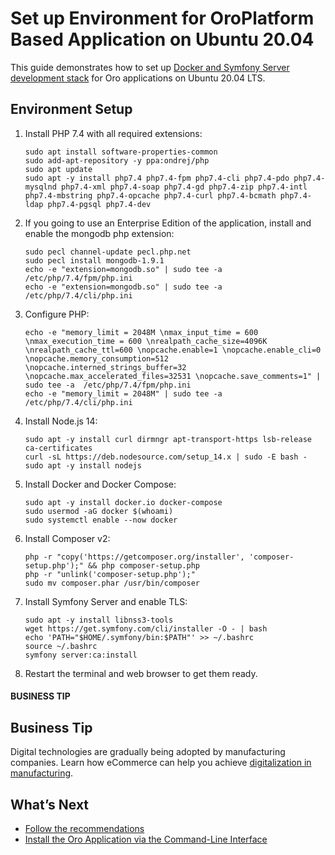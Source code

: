<a id="setup-dev-env-docker-symfony-ubuntu"></a>

# Set up Environment for OroPlatform Based Application on Ubuntu 20.04

This guide demonstrates how to set up [Docker and Symfony Server development stack](index.md#setup-dev-env-docker-symfony) for Oro applications on Ubuntu 20.04 LTS.

## Environment Setup

1. Install PHP 7.4 with all required extensions:
   ```none
   sudo apt install software-properties-common
   sudo add-apt-repository -y ppa:ondrej/php
   sudo apt update
   sudo apt -y install php7.4 php7.4-fpm php7.4-cli php7.4-pdo php7.4-mysqlnd php7.4-xml php7.4-soap php7.4-gd php7.4-zip php7.4-intl php7.4-mbstring php7.4-opcache php7.4-curl php7.4-bcmath php7.4-ldap php7.4-pgsql php7.4-dev
   ```
2. If you going to use an Enterprise Edition of the application, install and enable the mongodb php extension:
   ```none
   sudo pecl channel-update pecl.php.net
   sudo pecl install mongodb-1.9.1
   echo -e "extension=mongodb.so" | sudo tee -a  /etc/php/7.4/fpm/php.ini
   echo -e "extension=mongodb.so" | sudo tee -a  /etc/php/7.4/cli/php.ini
   ```
3. Configure PHP:
   ```none
   echo -e "memory_limit = 2048M \nmax_input_time = 600 \nmax_execution_time = 600 \nrealpath_cache_size=4096K \nrealpath_cache_ttl=600 \nopcache.enable=1 \nopcache.enable_cli=0 \nopcache.memory_consumption=512 \nopcache.interned_strings_buffer=32 \nopcache.max_accelerated_files=32531 \nopcache.save_comments=1" | sudo tee -a  /etc/php/7.4/fpm/php.ini
   echo -e "memory_limit = 2048M" | sudo tee -a  /etc/php/7.4/cli/php.ini
   ```
4. Install Node.js 14:
   ```none
   sudo apt -y install curl dirmngr apt-transport-https lsb-release ca-certificates
   curl -sL https://deb.nodesource.com/setup_14.x | sudo -E bash -
   sudo apt -y install nodejs
   ```
5. Install Docker and Docker Compose:
   ```none
   sudo apt -y install docker.io docker-compose
   sudo usermod -aG docker $(whoami)
   sudo systemctl enable --now docker
   ```
6. Install Composer v2:
   ```none
   php -r "copy('https://getcomposer.org/installer', 'composer-setup.php');" && php composer-setup.php
   php -r "unlink('composer-setup.php');"
   sudo mv composer.phar /usr/bin/composer
   ```
7. Install Symfony Server and enable TLS:
   ```none
   sudo apt -y install libnss3-tools
   wget https://get.symfony.com/cli/installer -O - | bash
   echo 'PATH="$HOME/.symfony/bin:$PATH"' >> ~/.bashrc
   source ~/.bashrc
   symfony server:ca:install
   ```
8. Restart the terminal and web browser to get them ready.

#### BUSINESS TIP
## Business Tip

Digital technologies are gradually being adopted by manufacturing companies. Learn how eCommerce can help you achieve <a href="https://oroinc.com/b2b-ecommerce/blog/digital-transformation-in-manufacturing/" target="_blank">digitalization in manufacturing</a>.

## What’s Next

* [Follow the recommendations](index.md#setup-dev-env-docker-symfony-recommendations)
* [Install the Oro Application via the Command-Line Interface](index.md#setup-dev-env-docker-symfony-install-application)
